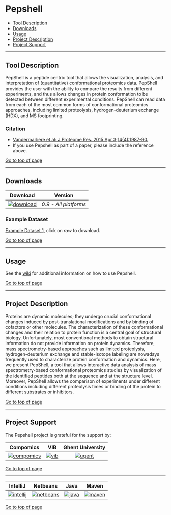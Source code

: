 # Pepshell

 * [Tool Description](#tool-description)
 * [Downloads](#downloads)
 * [Usage](#usage)
 * [Project Description](#project-description)
 * [Project Support](#project-support)

----

## Tool Description

PepShell is a peptide centric tool that allows the visualization, analysis, and interpretation of (quantitative) conformational proteomics data. PepShell provides the user with the ability to compare the results from different experiments, and thus allows changes in protein conformation to be detected between different experimental conditions. PepShell can read data from each of the most common forms of conformational proteomics approaches, including limited proteolysis, hydrogen-deuterium exchange (HDX), and MS footprinting.

### Citation
 * [Vandermarliere et al: J Proteome Res. 2015 Apr 3;14(4):1987-90.](http://pubs.acs.org/doi/abs/10.1021/pr5012125)
 * If you use Pepshell as part of a paper, please include the reference above.

[Go to top of page](#pepshell)

----

## Downloads
| Download | Version |
| :------------: |:---------------:|
| [![download](https://github.com/compomics/thermo-msf-parser/wiki/images/download_button.png)](http://genesis.ugent.be/downloadredirect.php?toolname=pepshell) | *0.9 - All platforms* |

### Example Dataset
[Example Dataset 1](https://github.com/compomics/thermo-msf-parser/blob/master/thermo_msf_parser_API/src/test/resources/test-msf-v-1.2.msf), click on *raw* to download.

[Go to top of page](#pepshell)

----

## Usage
See the [wiki](https://github.com/compomics/thermo-msf-parser/wiki) for additional information on how to use Pepshell.

[Go to top of page](#pepshell)

----

## Project Description

Proteins are dynamic molecules; they undergo crucial conformational changes induced by post-translational modifications and by binding of cofactors or other molecules. The characterization of these conformational changes and their relation to protein function is a central goal of structural biology. Unfortunately, most conventional methods to obtain structural information do not provide information on protein dynamics. Therefore, mass spectrometry-based approaches such as limited proteolysis, hydrogen-deuterium exchange and stable-isotope labeling are nowadays frequently used to characterize protein conformation and dynamics. Here, we present PepShell, a tool that allows interactive data analysis of mass spectrometry-based conformational proteomics studies by visualization of the identified peptides both at the sequence and at the structure level. Moreover, PepShell allows the comparison of experiments under different conditions including different proteolysis times or binding of the protein to different substrates or inhibitors.

[Go to top of page](#pepshell)

----

## Project Support

The Pepshell project is grateful for the support by:

| Compomics | VIB | Ghent University|
|:--:|:--:|:--:|
| [![compomics](http://genesis.ugent.be/public_data/image/compomics.png)](http://www.compomics.com) | [![vib](http://genesis.ugent.be/public_data/image/vib.png)](http://www.vib.be) | [![ugent](http://genesis.ugent.be/public_data/image/ugent.png)](http://www.ugent.be/en) |

[Go to top of page](#pepshell)

----

| IntelliJ | Netbeans | Java | Maven |
|:--:|:--:|:--:|:--:|
| [![intellij](https://www.jetbrains.com/idea/docs/logo_intellij_idea.png)](https://www.jetbrains.com/idea/) | [![netbeans](https://netbeans.org/images_www/visual-guidelines/NB-logo-single.jpg)](https://netbeans.org/) | [![java](http://genesis.ugent.be/public_data/image/java.png)](http://java.com/en/) | [![maven](http://genesis.ugent.be/public_data/image/maven.png)](http://maven.apache.org/) |

[Go to top of page](#pepshell)
